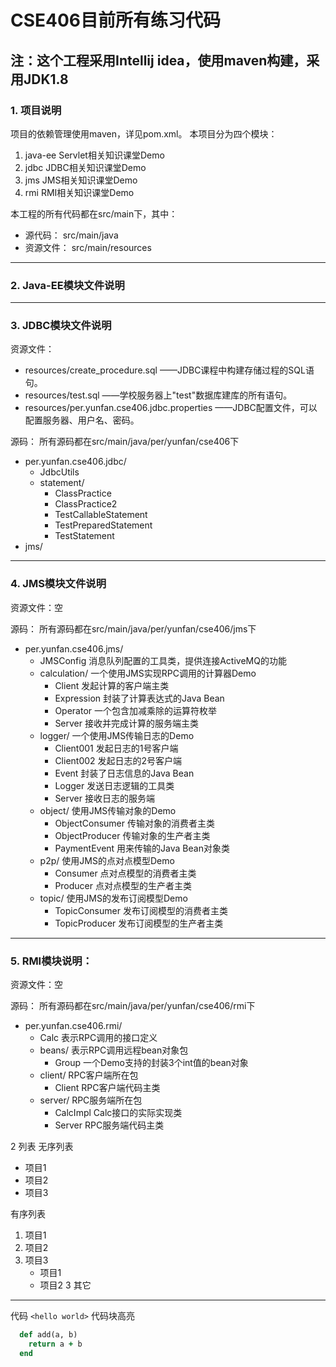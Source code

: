 # CSE406目前所有练习代码
## 注：这个工程采用Intellij idea，使用maven构建，采用JDK1.8
### 1. 项目说明
项目的依赖管理使用maven，详见pom.xml。
本项目分为四个模块：
1. java-ee Servlet相关知识课堂Demo
2. jdbc JDBC相关知识课堂Demo
3. jms JMS相关知识课堂Demo
4. rmi RMI相关知识课堂Demo

本工程的所有代码都在src/main下，其中：
* 源代码： src/main/java
* 资源文件： src/main/resources

***

### 2. Java-EE模块文件说明

***

### 3. JDBC模块文件说明
资源文件：
  * resources/create_procedure.sql ——JDBC课程中构建存储过程的SQL语句。
  * resources/test.sql ——学校服务器上"test"数据库建库的所有语句。
  * resources/per.yunfan.cse406.jdbc.properties ——JDBC配置文件，可以配置服务器、用户名、密码。

源码：
所有源码都在src/main/java/per/yunfan/cse406下
  * per.yunfan.cse406.jdbc/
    * JdbcUtils
    * statement/
      * ClassPractice
      * ClassPractice2
      * TestCallableStatement
      * TestPreparedStatement
      * TestStatement
  * jms/

***

### 4. JMS模块文件说明
资源文件：空

源码：
所有源码都在src/main/java/per/yunfan/cse406/jms下
 * per.yunfan.cse406.jms/
    * JMSConfig 消息队列配置的工具类，提供连接ActiveMQ的功能
    * calculation/ 一个使用JMS实现RPC调用的计算器Demo
        * Client 发起计算的客户端主类
        * Expression 封装了计算表达式的Java Bean
        * Operator 一个包含加减乘除的运算符枚举
        * Server 接收并完成计算的服务端主类
    * logger/ 一个使用JMS传输日志的Demo
        * Client001 发起日志的1号客户端
        * Client002 发起日志的2号客户端
        * Event 封装了日志信息的Java Bean
        * Logger 发送日志逻辑的工具类
        * Server 接收日志的服务端
    * object/ 使用JMS传输对象的Demo
        * ObjectConsumer 传输对象的消费者主类
        * ObjectProducer 传输对象的生产者主类
        * PaymentEvent 用来传输的Java Bean对象类
    * p2p/ 使用JMS的点对点模型Demo
        * Consumer 点对点模型的消费者主类
        * Producer 点对点模型的生产者主类
    * topic/ 使用JMS的发布订阅模型Demo
        * TopicConsumer 发布订阅模型的消费者主类
        * TopicProducer 发布订阅模型的生产者主类
    

***

### 5. RMI模块说明：
资源文件：空

源码：
所有源码都在src/main/java/per/yunfan/cse406/rmi下
 * per.yunfan.cse406.rmi/
   * Calc 表示RPC调用的接口定义
   * beans/ 表示RPC调用远程bean对象包
     * Group 一个Demo支持的封装3个int值的bean对象
   * client/ RPC客户端所在包
     * Client RPC客户端代码主类
   * server/ RPC服务端所在包
     * CalcImpl Calc接口的实际实现类
     * Server RPC服务端代码主类



2 列表
无序列表
* 项目1
* 项目2
* 项目3

有序列表
1. 项目1
2. 项目2
3. 项目3
   * 项目1
   * 项目2
3 其它


***
代码
`<hello world>`
代码块高亮
```ruby
  def add(a, b)
    return a + b
  end
  ```